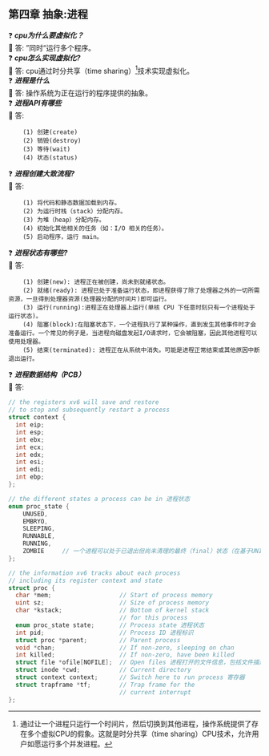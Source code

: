 ## 第四章 抽象:进程

:question: ***cpu为什么要虚拟化？***  
:key: 答: ”同时“运行多个程序。  
:question: ***cpu怎么实现虚拟化?***    
:key: 答: cpu通过时分共享（time sharing）[^1]技术实现虚拟化。  
:question: ***进程是什么***  
:key: 答: 操作系统为正在运行的程序提供的抽象。  
:question: ***进程API有哪些***  
:key: 答: 
```
    (1) 创建(create) 
    (2) 销毁(destroy)
    (3) 等待(wait)
    (4) 状态(status)
```  
:question: ***进程创建大致流程?***  
:key: 答:    
```
    (1) 将代码和静态数据加载到内存。
    (2) 为运行时栈（stack）分配内存。
    (3) 为堆（heap）分配内存。
    (4) 初始化其他相关的任务（如：I/O 相关的任务）。
    (5) 启动程序，运行 main。
```    
:question: ***进程状态有哪些?***   
:key: 答:
```
    (1) 创建(new): 进程正在被创建，尚未到就绪状态。
    (2) 就绪(ready): 进程已处于准备运行状态，即进程获得了除了处理器之外的一切所需资源，一旦得到处理器资源(处理器分配的时间片)即可运行。
    (3) 运行(running):进程正在处理器上运行(单核 CPU 下任意时刻只有一个进程处于运行状态)。
    (4) 阻塞(block):在阻塞状态下，一个进程执行了某种操作，直到发生其他事件时才会准备运行。一个常见的例子是，当进程向磁盘发起I/O请求时，它会被阻塞，因此其他进程可以使用处理器。
    (5) 结束(terminated): 进程正在从系统中消失。可能是进程正常结束或其他原因中断退出运行。
```
:question: ***进程数据结构（PCB）***   
:key: 答:
```C#
// the registers xv6 will save and restore
// to stop and subsequently restart a process
struct context {
  int eip;
  int esp;
  int ebx;
  int ecx;
  int edx;
  int esi;
  int edi;
  int ebp;
};

// the different states a process can be in 进程状态
enum proc_state { 
    UNUSED, 
    EMBRYO, 
    SLEEPING,
    RUNNABLE, 
    RUNNING, 
    ZOMBIE     // 一个进程可以处于已退出但尚未清理的最终（final）状态（在基于UNIX的系统中，这称为僵尸状态[1]）。这个最终状态非常有用，因为它允许其他进程（通常是创建进程的父进程）检查进程的返回代码，并查看刚刚完成的进程是否成功执行（通常，在基于UNIX的系统中，程序成功完成任务时返回零，否则返回非零）。完成后，父进程将进行最后一次调用（例如，wait()），以等待子进程的完成，并告诉操作系统它可以清理这个正在结束的进程的所有相关数据结构。
};

// the information xv6 tracks about each process
// including its register context and state
struct proc {
  char *mem;                   // Start of process memory
  uint sz;                     // Size of process memory
  char *kstack;                // Bottom of kernel stack
                               // for this process
  enum proc_state state;       // Process state 进程状态
  int pid;                     // Process ID 进程标识
  struct proc *parent;         // Parent process
  void *chan;                  // If non-zero, sleeping on chan
  int killed;                  // If non-zero, have been killed
  struct file *ofile[NOFILE];  // Open files 进程打开的文件信息，包括文件描述符、文件类型、打开模式等等。
  struct inode *cwd;           // Current directory
  struct context context;      // Switch here to run process 寄存器
  struct trapframe *tf;        // Trap frame for the
                               // current interrupt
};
```



[^1]: 通过让一个进程只运行一个时间片，然后切换到其他进程，操作系统提供了存在多个虚拟CPU的假象。这就是时分共享（time sharing）CPU技术，允许用户如愿运行多个并发进程。


